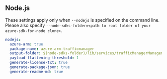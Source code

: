 ## Node.js

These settings apply only when `--nodejs` is specified on the command line.
Please also specify `--node-sdks-folder=<path to root folder of your azure-sdk-for-node clone>`.

``` yaml $(nodejs)
nodejs:
  azure-arm: true
  package-name: azure-arm-trafficmanager
  output-folder: $(node-sdks-folder)/lib/services/trafficManagerManagement2
  payload-flattening-threshold: 1
  generate-license-txt: true
  generate-package-json: true
  generate-readme-md: true
```

